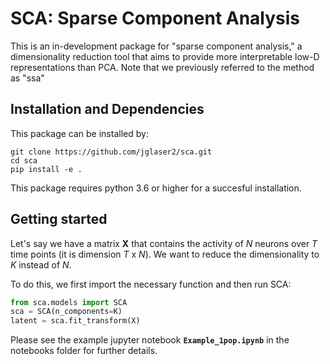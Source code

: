 # SCA: Sparse Component Analysis

This is an in-development package for "sparse component analysis," a dimensionality reduction tool that aims to provide more interpretable low-D representations than PCA. Note that we previously referred to the method as "ssa"

## Installation and Dependencies

This package can be installed by: 
```buildoutcfg
git clone https://github.com/jglaser2/sca.git
cd sca
pip install -e .
```
This package requires python 3.6 or higher for a succesful installation.


## Getting started

Let's say we have a matrix **X** that contains the activity of *N* neurons over *T* time points (it is dimension *T* x *N*). We want to reduce the dimensionality to *K* instead of *N*.

To do this, we first import the necessary function and then run SCA:
```python
from sca.models import SCA
sca = SCA(n_components=K)
latent = sca.fit_transform(X)
```

Please see the example jupyter notebook **`Example_1pop.ipynb`** in the notebooks folder for further details. <br><br>

<!--- Additionally, the example notebook **`Example_2pops.ipynb`** demonstrates how to find interpretable low-D representations between two populations. <br> --->
